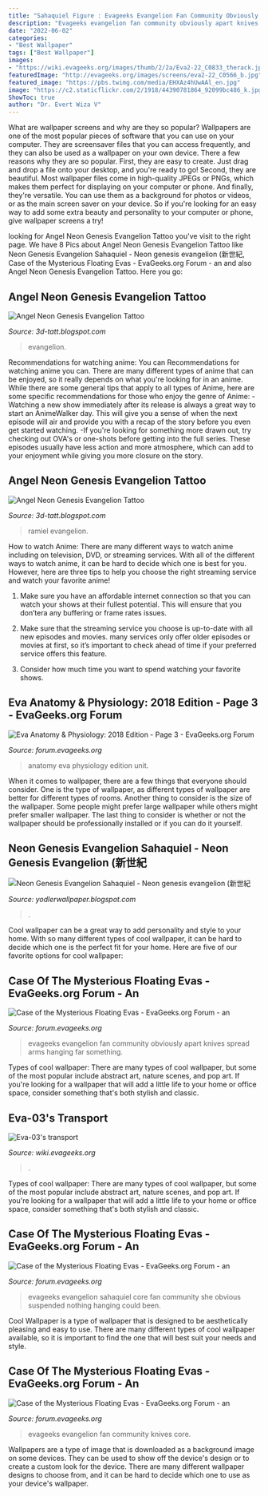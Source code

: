 ```yaml
---
title: "Sahaquiel Figure : Evageeks Evangelion Fan Community Obviously Apart Knives Spread Arms Hanging Far Something"
description: "Evageeks evangelion fan community obviously apart knives spread arms hanging far something"
date: "2022-06-02"
categories:
- "Best Wallpaper"
tags: ["Best Wallpaper"]
images:
- "https://wiki.evageeks.org/images/thumb/2/2a/Eva2-22_C0833_therack.jpg/300px-Eva2-22_C0833_therack.jpg"
featuredImage: "http://evageeks.org/images/screens/eva2-22_C0566_b.jpg"
featured_image: "https://pbs.twimg.com/media/EHXAz4hUwAAl_en.jpg"
image: "https://c2.staticflickr.com/2/1918/44390781864_92099bc486_k.jpg"
ShowToc: true
author: "Dr. Evert Wiza V"
---
```



What are wallpaper screens and why are they so popular?
Wallpapers are one of the most popular pieces of software that you can use on your computer. They are screensaver files that you can access frequently, and they can also be used as a wallpaper on your own device. There a few reasons why they are so popular. First, they are easy to create. Just drag and drop a file onto your desktop, and you're ready to go! Second, they are beautiful. Most wallpaper files come in high-quality JPEGs or PNGs, which makes them perfect for displaying on your computer or phone. And finally, they're versatile. You can use them as a background for photos or videos, or as the main screen saver on your device. So if you're looking for an easy way to add some extra beauty and personality to your computer or phone, give wallpaper screens a try!

	

		
looking for Angel Neon Genesis Evangelion Tattoo you've visit to the right page. We have 8 Pics about Angel Neon Genesis Evangelion Tattoo like Neon Genesis Evangelion Sahaquiel - Neon genesis evangelion (新世紀, Case of the Mysterious Floating Evas - EvaGeeks.org Forum - an and also Angel Neon Genesis Evangelion Tattoo. Here you go:
		
    
## Angel Neon Genesis Evangelion Tattoo

<img loading=lazy src="https://pbs.twimg.com/media/EHXAz4hUwAAl_en.jpg" onerror="this.onerror=null;this.src='https://tse4.mm.bing.net/th?id=OIP.D9ZIGaoFvDfcRMvBdF4I3AHaHy&amp;pid=15.1';" alt="Angel Neon Genesis Evangelion Tattoo">

_Source: 3d-tatt.blogspot.com_

>evangelion. 

	

Recommendations for watching anime: You can
Recommendations for watching anime you can. There are many different types of anime that can be enjoyed, so it really depends on what you're looking for in an anime. While there are some general tips that apply to all types of Anime, here are some specific recommendations for those who enjoy the genre of Anime: 
-Watching a new show immediately after its release is always a great way to start an AnimeWalker day. This will give you a sense of when the next episode will air and provide you with a recap of the story before you even get started watching. 
-If you're looking for something more drawn out, try checking out OVA's or one-shots before getting into the full series. These episodes usually have less action and more atmosphere, which can add to your enjoyment while giving you more closure on the story.

    
## Angel Neon Genesis Evangelion Tattoo

<img loading=lazy src="https://images-wixmp-ed30a86b8c4ca887773594c2.wixmp.com/f/d20f8bb4-9644-4981-834f-405ed9ba67e7/dcwjraw-ad05deb9-3208-4385-b9ea-254776d5fe01.jpg?token=eyJ0eXAiOiJKV1QiLCJhbGciOiJIUzI1NiJ9.eyJzdWIiOiJ1cm46YXBwOjdlMGQxODg5ODIyNjQzNzNhNWYwZDQxNWVhMGQyNmUwIiwiaXNzIjoidXJuOmFwcDo3ZTBkMTg4OTgyMjY0MzczYTVmMGQ0MTVlYTBkMjZlMCIsIm9iaiI6W1t7InBhdGgiOiJcL2ZcL2QyMGY4YmI0LTk2NDQtNDk4MS04MzRmLTQwNWVkOWJhNjdlN1wvZGN3anJhdy1hZDA1ZGViOS0zMjA4LTQzODUtYjllYS0yNTQ3NzZkNWZlMDEuanBnIn1dXSwiYXVkIjpbInVybjpzZXJ2aWNlOmZpbGUuZG93bmxvYWQiXX0.IwEUK-EcDy2U9z_zIxcz5oA5F8b7OoDgRyKVlytx84c" onerror="this.onerror=null;this.src='https://tse2.mm.bing.net/th?id=OIP.rn-mfHA6rHR43gbUVuxlDQHaJ4&amp;pid=15.1';" alt="Angel Neon Genesis Evangelion Tattoo">

_Source: 3d-tatt.blogspot.com_

>ramiel evangelion. 

	

How to watch Anime: There are many different ways to watch anime including on television, DVD, or streaming services.
With all of the different ways to watch anime, it can be hard to decide which one is best for you. However, here are three tips to help you choose the right streaming service and watch your favorite anime!
1. Make sure you have an affordable internet connection so that you can watch your shows at their fullest potential. This will ensure that you don’tera any buffering or frame rates issues.

2. Make sure that the streaming service you choose is up-to-date with all new episodes and movies. many services only offer older episodes or movies at first, so it’s important to check ahead of time if your preferred service offers this feature.

3. Consider how much time you want to spend watching your favorite shows.

    
## Eva Anatomy &amp; Physiology: 2018 Edition - Page 3 - EvaGeeks.org Forum

<img loading=lazy src="https://c2.staticflickr.com/2/1918/44390781864_92099bc486_k.jpg" onerror="this.onerror=null;this.src='https://tse3.mm.bing.net/th?id=OIP.ItTbl3LRBGBJGeVrUFB7UAHaGC&amp;pid=15.1';" alt="Eva Anatomy &amp; Physiology: 2018 Edition - Page 3 - EvaGeeks.org Forum">

_Source: forum.evageeks.org_

>anatomy eva physiology edition unit. 

	

When it comes to wallpaper, there are a few things that everyone should consider. One is the type of wallpaper, as different types of wallpaper are better for different types of rooms. Another thing to consider is the size of the wallpaper. Some people might prefer large wallpaper while others might prefer smaller wallpaper. The last thing to consider is whether or not the wallpaper should be professionally installed or if you can do it yourself.

    
## Neon Genesis Evangelion Sahaquiel - Neon Genesis Evangelion (新世紀

<img loading=lazy src="https://coub-anubis-a.akamaized.net/coub_storage/coub/simple/cw_image/56bdd1a063a/dd8bf8cdb81b8edca5805/1474019872_00032.jpg" onerror="this.onerror=null;this.src='https://tse2.mm.bing.net/th?id=OIP.q9iLRyGNmrDfx_Xols_8xAHaFj&amp;pid=15.1';" alt="Neon Genesis Evangelion Sahaquiel - Neon genesis evangelion (新世紀">

_Source: yodlerwallpaper.blogspot.com_

>. 

	

Cool wallpaper can be a great way to add personality and style to your home. With so many different types of cool wallpaper, it can be hard to decide which one is the perfect fit for your home. Here are five of our favorite options for cool wallpaper: 

    
## Case Of The Mysterious Floating Evas - EvaGeeks.org Forum - An

<img loading=lazy src="http://evageeks.org/images/screens/eva2-22_C0566_b.jpg" onerror="this.onerror=null;this.src='https://tse4.mm.bing.net/th?id=OIP._0kxfjMjD2m88Aqv5E6PrQHaEK&amp;pid=15.1';" alt="Case of the Mysterious Floating Evas - EvaGeeks.org Forum - an">

_Source: forum.evageeks.org_

>evageeks evangelion fan community obviously apart knives spread arms hanging far something. 

	

Types of cool wallpaper:
There are many types of cool wallpaper, but some of the most popular include abstract art, nature scenes, and pop art. If you're looking for a wallpaper that will add a little life to your home or office space, consider something that's both stylish and classic.

    
## Eva-03&#039;s Transport

<img loading=lazy src="https://wiki.evageeks.org/images/thumb/2/2a/Eva2-22_C0833_therack.jpg/300px-Eva2-22_C0833_therack.jpg" onerror="this.onerror=null;this.src='https://tse2.mm.bing.net/th?id=OIP.Smc05o9OpfdOosdpsUs-CQAAAA&amp;pid=15.1';" alt="Eva-03&#039;s transport">

_Source: wiki.evageeks.org_

>. 

	

Types of cool wallpaper:
There are many types of cool wallpaper, but some of the most popular include abstract art, nature scenes, and pop art. If you're looking for a wallpaper that will add a little life to your home or office space, consider something that's both stylish and classic.

    
## Case Of The Mysterious Floating Evas - EvaGeeks.org Forum - An

<img loading=lazy src="http://evageeks.org/images/screens/eva2-22_C0568_a.jpg" onerror="this.onerror=null;this.src='https://tse1.mm.bing.net/th?id=OIP.2iQXrXqfeRUAQI-XFM8j1AHaEK&amp;pid=15.1';" alt="Case of the Mysterious Floating Evas - EvaGeeks.org Forum - an">

_Source: forum.evageeks.org_

>evageeks evangelion sahaquiel core fan community she obvious suspended nothing hanging could been. 

	

Cool Wallpaper is a type of wallpaper that is designed to be aesthetically pleasing and easy to use. There are many different types of cool wallpaper available, so it is important to find the one that will best suit your needs and style.

    
## Case Of The Mysterious Floating Evas - EvaGeeks.org Forum - An

<img loading=lazy src="http://evageeks.org/images/screens/eva2-22_C0563_swell.jpg" onerror="this.onerror=null;this.src='https://tse4.mm.bing.net/th?id=OIP.Z_YV43BQbW5MhoCw6dL3AgHaEK&amp;pid=15.1';" alt="Case of the Mysterious Floating Evas - EvaGeeks.org Forum - an">

_Source: forum.evageeks.org_

>evageeks evangelion fan community knives core. 

	

Wallpapers are a type of image that is downloaded as a background image on some devices. They can be used to show off the device's design or to create a custom look for the device. There are many different wallpaper designs to choose from, and it can be hard to decide which one to use as your device's wallpaper.

